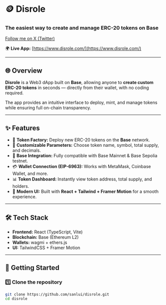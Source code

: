 # 🪙 Disrole  
### The easiest way to **create and manage ERC-20 tokens on Base**

[Follow me on X (Twitter)](https://x.com/50Buiz)


🌍 **Live App:** [https://www.disrole.com/](https://www.disrole.com/)

---

## 🌐 Overview

**Disrole** is a Web3 dApp built on **Base**, allowing anyone to **create custom ERC-20 tokens** in seconds — directly from their wallet, with no coding required.  

The app provides an intuitive interface to deploy, mint, and manage tokens while ensuring full on-chain transparency.

---

## ✨ Features

- 🧱 **Token Factory:** Deploy new ERC-20 tokens on the **Base** network.  
- 🪩 **Customizable Parameters:** Choose token name, symbol, total supply, and decimals.  
- 🔗 **Base Integration:** Fully compatible with Base Mainnet & Base Sepolia testnet.  
- 💳 **Wallet Connection (EIP-6963):** Works with MetaMask, Coinbase Wallet, and more.  
- 📊 **Token Dashboard:** Instantly view token address, total supply, and holders.  
- 🎨 **Modern UI:** Built with **React + Tailwind + Framer Motion** for a smooth experience.  

---

## 🛠️ Tech Stack

- **Frontend:** React (TypeScript, Vite)  
- **Blockchain:** Base (Ethereum L2)  
- **Wallets:** wagmi + ethers.js  
- **UI:** TailwindCSS + Framer Motion  

---

## 🚀 Getting Started

### 1️⃣ Clone the repository
```bash
git clone https://github.com/sanlui/disrole.git
cd disrole

